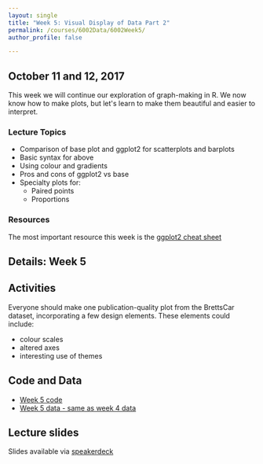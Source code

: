 ```yaml
---
layout: single
title: "Week 5: Visual Display of Data Part 2"
permalink: /courses/6002Data/6002Week5/
author_profile: false

---
```


## October 11 and 12, 2017

This week we will continue our exploration of graph-making in R. We now know how to make plots, but let's learn to make them beautiful and easier to interpret.

### Lecture Topics
* Comparison of base plot and ggplot2 for scatterplots and barplots
* Basic syntax for above
* Using colour and gradients
* Pros and cons of ggplot2 vs base
* Specialty plots for:
 	- Paired points
 	- Proportions

### Resources

The most important resource this week is the [ggplot2 cheat sheet](https://www.rstudio.com/wp-content/uploads/2015/03/ggplot2-cheatsheet.pdf)

## Details: Week 5

## Activities

Everyone should make one publication-quality plot from the BrettsCar dataset, incorporating a few design elements. These elements could include:
- colour scales
- altered axes
- interesting use of themes

## Code and Data
* [Week 5 code](/assets/images/FISH6002-Week5.R)
* [Week 5 data - same as week 4 data](/assets/images/6002Week4_BrettsCar.csv)

## Lecture slides

<script async class="speakerdeck-embed" data-id="b78fe47fe770476888becaa66d2be696" data-ratio="1.77777777777778" src="//speakerdeck.com/assets/embed.js"></script>

Slides available via [speakerdeck](https://speakerdeck.com/pandalusplatyceros/fish-6002-week-5-displaying-data-visually-2)
